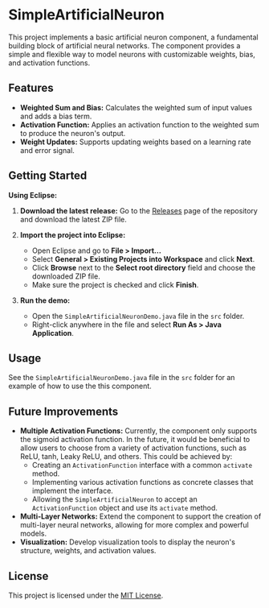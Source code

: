 # SimpleArtificialNeuron

This project implements a basic artificial neuron component, a fundamental building block of artificial neural networks. The component provides a simple and flexible way to model neurons with customizable weights, bias, and activation functions.

## Features

*   **Weighted Sum and Bias:** Calculates the weighted sum of input values and adds a bias term.
*   **Activation Function:** Applies an activation function to the weighted sum to produce the neuron's output. 
*   **Weight Updates:** Supports updating weights based on a learning rate and error signal.

## Getting Started

**Using Eclipse:**

1.  **Download the latest release:** Go to the [Releases](https://github.com/your-username/SimpleArtificialNeuron/releases) page of the repository and download the latest ZIP file. 

2.  **Import the project into Eclipse:**
    *   Open Eclipse and go to **File > Import...**
    *   Select **General > Existing Projects into Workspace** and click **Next**.
    *   Click **Browse** next to the **Select root directory** field and choose the downloaded ZIP file.
    *   Make sure the project is checked and click **Finish**.

3.  **Run the demo:**
    *   Open the `SimpleArtificialNeuronDemo.java` file in the `src` folder.
    *   Right-click anywhere in the file and select **Run As > Java Application**. 

## Usage

See the `SimpleArtificialNeuronDemo.java` file in the `src` folder for an example of how to use the this component.

## Future Improvements

*   **Multiple Activation Functions:** Currently, the component only supports the sigmoid activation function.  In the future, it would be beneficial to allow users to choose from a variety of activation functions, such as ReLU, tanh, Leaky ReLU, and others. This could be achieved by:
    *   Creating an `ActivationFunction` interface with a common `activate` method.
    *   Implementing various activation functions as concrete classes that implement the interface.
    *   Allowing the `SimpleArtificialNeuron` to accept an `ActivationFunction` object and use its `activate` method.
*   **Multi-Layer Networks:** Extend the component to support the creation of multi-layer neural networks, allowing for more complex and powerful models.
*   **Visualization:** Develop visualization tools to display the neuron's structure, weights, and activation values.


## License

This project is licensed under the [MIT License](LICENSE).